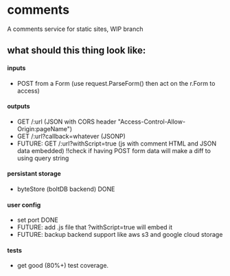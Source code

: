 # comments

A comments service for static sites, WIP branch

## what should this thing look like:
#### inputs
- POST from a Form (use request.ParseForm() then act on the r.Form to access)

#### outputs
- GET /:url (JSON with CORS header "Access-Control-Allow-Origin:pageName")
- GET /:url?callback=whatever (JSONP)
- FUTURE: GET /:url?withScript=true (js with comment HTML and JSON data embedded) !!check if having POST form data will make a diff to using query string

#### persistant storage
- byteStore (boltDB backend) DONE

#### user config
- set port DONE
- FUTURE: add .js file that ?withScript=true will embed it
- FUTURE: backup backend support like aws s3 and google cloud storage

#### tests
- get good (80%+) test coverage.
